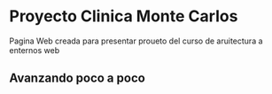 # Proyecto Clinica Monte Carlos
Pagina Web creada para presentar proueto del curso de aruitectura a enternos web
 ## Avanzando poco a poco 